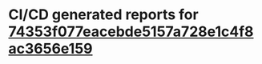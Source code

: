 # CI/CD generated reports for [74353f077eacebde5157a728e1c4f8ac3656e159](https://github.com/hydephp/develop/commit/74353f077eacebde5157a728e1c4f8ac3656e159)
